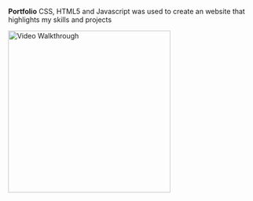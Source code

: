 **Portfolio** 
CSS, HTML5 and Javascript was used to create an website that highlights my skills and projects

<img src='Portfolio.gif' title='Video Walkthrough' width=330 alt='Video Walkthrough' />

